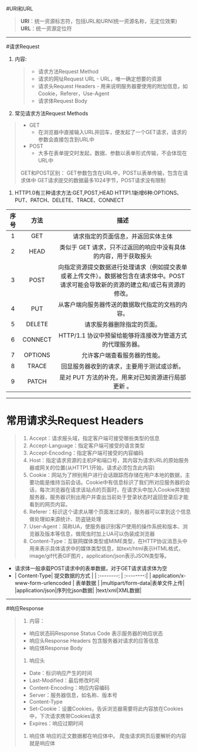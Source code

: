 #URI和URL
>**URI**：统一资源标志符，包括URL和URN(统一资源名称，无定位效果)
>**URL**：统一资源定位符

***
#请求Request
1.	内容:
	>- 请求方法Request Method
	>- 请求的网址Request URL
		   - URL，唯一确定想要的资源
	>- 请求头Request Headers
		   -  用来说明服务器要使用的附加信息，如Cookie，Referer，Use-Agent
	>- 请求体Request Body
2.	常见请求方法Request Methods
>- GET
>    - 在浏览器中直接输入URL并回车，便发起了一个GET请求，请求的参数会直接包含到URL中
>- POST
>    - 大多在表单提交时发起，数据、参数以表单形式传输，不会体现在URL中
>    
>GET和POST区别：
>GET参数包含在URL中，POST以表单传输，包含在请求体中
>GET请求提交的数据最多1024字节，POST请求没有限制

1.	HTTP1.0有三种请求方法:GET,POST,HEAD
HTTP1.1新增6种:OPTIONS、PUT、PATCH、DELETE、TRACE、CONNECT


| 序号 	     |	 方法      |	描述    |
| :--------: | :--------: | :------: |
|	1	|GET	|请求指定的页面信息，并返回实体主体|
|	2	|	HEAD|	类似于 GET 请求，只不过返回的响应中没有具体的内容，用于获取报头|
|	3	|	POST|	向指定资源提交数据进行处理请求（例如提交表单或者上传文件）。数据被包含在请求体中。POST 请求可能会导致新的资源的建立和/或已有资源的修改。|
|	4	|	PUT|	从客户端向服务器传送的数据取代指定的文档的内容。|
|	5	|	DELETE|	请求服务器删除指定的页面。|
|	6	|	CONNECT|	HTTP/1.1 协议中预留给能够将连接改为管道方式的代理服务器。|
|	7	|	OPTIONS|允许客户端查看服务器的性能。|
|	8	|	TRACE|	回显服务器收到的请求，主要用于测试或诊断。|
|	9	|	PATCH|	是对 PUT 方法的补充，用来对已知资源进行局部更新 。|

***

#	常用请求头Request Headers
>1. Accept：请求报头域，指定客户端可接受哪些类型的信息
>2. Accept-Language：指定客户端可接受的语言类型
>3. Accept-Encoding：指定客户端可接受的内容编码
>4. Host：指定请求资源的主机IP和端口号，其内容为请求URL的原始服务器或网关的位置(从HTTP1.1开始，请求必须包含此内容)
>5. Cookie：网站为了辨别用户进行会话跟踪而存储在用户本地的数据，主要功能是维持当前会话。Cookie中有信息标识了我们所对应服务器的会话，每次浏览器在请求该站点的页面时，在请求头中加入Cookie并发给服务器，服务器识别出用户并查出当前处于登录状态时返回登录后才能看到的网页内容。
>6. Referer：标识这个请求从哪个页面发过来的，服务器可以拿到这个信息做处理如来源统计、防盗链处理
>7. User-Agent：简称UA，使服务器识别客户使用的操作系统和版本、浏览器及版本等信息，做爬虫时加上UA可以伪装成浏览器
>8. Content-Type：互联网媒体类型或MIME类型，在HTTP协议消息头中用来表示具体请求中的媒体类型信息，如text/html表示HTML格式，image/gif代表GIF图片，application/json表示JSON类型等。

- 请求体一般承载POST请求中的表单数据，对于GET请求请求体为空  
- | Content-Type|    提交数据的方式 | 
| :--------: | :--------:|
| application/x-www-form-urlencoded |   表单数据 |
|multipart/form-data|表单文件上传|
|application/json|序列化json数据|
|text/xml|XML数据|
 


***

#响应Response
>1.	内容：
>- 响应状态码Response Status Code
表示服务器的响应状态
>- 响应头Response Headers
包含服务器对请求的应答信息
>- 响应体Response Body
>1.	响应头
>- Date：标识响应产生的时间
>- Last-Modified：最后修改时间
>- Content-Encoding：响应内容编码
>- Server：服务器信息，如名称、版本号
>- Content-Type
>- Set-Cookie：设置Cookies，告诉浏览器需要将此内容放在Cookies中，下次请求携带Cookies请求
>- Expires：响应过期时间
>1.	响应体
响应的正文数据都在响应体中。
爬虫请求网页后要解析的内容就是响应体

